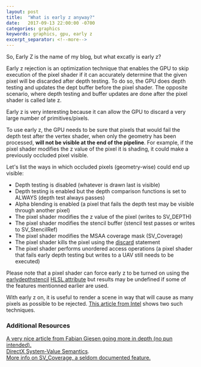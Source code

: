 ```yaml
---
layout: post
title:  "What is early z anyway?"
date:   2017-09-13 22:00:00 -0700
categories: graphics
keywords: graphics, gpu, early z
excerpt_separator: <!--more-->
---
```


So, Early Z is the name of my blog, but what excatly is early z?

Early z rejection is an optimization technique that enables the GPU to skip execution of the pixel shader if it can accurately determine that the given pixel will be discarded after depth testing. To do so, the GPU does depth testing and updates the dept buffer before the pixel shader. The opposite scenario, where depth testing and buffer updates are done after the pixel shader is called late z.
<!--more-->

Early z is very interesting because it can allow the GPU to discard a very large number of primitives/pixels.

To use early z, the GPU needs to be sure that pixels that would fail the depth test after the vertex shader, when only the geometry has been processed, <b>will not be visible at the end of the pipeline</b>. For example, if the pixel shader modifies the z value of the pixel it is shading, it could make a previously occluded pixel visible.

Let's list the ways in which occluded pixels (geometry-wise) could end up visible:
* Depth testing is disabled (whatever is drawn last is visible)
* Depth testing is enabled but the depth comparison functions is set to ALWAYS (depth test always passes)
* Alpha blending is enabled (a pixel that fails the depth test may be visible through another pixel)
* The pixel shader modifies the z value of the pixel (writes to SV_DEPTH)
* The pixel shader modifies the stencil buffer (stencil test passes or writes to SV_StencilRef)
* The pixel shader modifies the MSAA coverage mask (SV_Coverage)
* The pixel shader kills the pixel using the [discard](https://msdn.microsoft.com/en-us/library/windows/desktop/bb943995(v=vs.85).aspx) statement
* The pixel shader performs unordered access operations (a pixel shader that fails early depth testing but writes to a UAV still needs to be executed)

Please note that a pixel shader can force early z to be turned on using the [earlydepthstencil](https://msdn.microsoft.com/en-us/library/windows/desktop/ff471439%28v=vs.85%29.aspx?f=255&MSPPError=-2147217396) [HLSL attribute](https://msdn.microsoft.com/en-us/library/bb313969(v=xnagamestudio.31).aspx) but results may be undefined if some of the features mentionned earlier are used.

With early z on, it is useful to render a scene in way that will cause as many pixels as possible to be rejected. [This article from Intel]((https://software.intel.com/en-us/articles/early-z-rejection-sample)) shows two such techniques.

### Additional Resources
[A very nice article from Fabian Giesen going more in depth (no pun intended).](https://fgiesen.wordpress.com/2011/07/08/a-trip-through-the-graphics-pipeline-2011-part-7/)<br/>
[DirectX System-Value Semantics](https://msdn.microsoft.com/en-us/library/windows/desktop/bb509647%28v=vs.85%29.aspx?f=255&MSPPError=-2147217396#System_Value).<br/>
[More info on SV_Coverage, a seldom documented feature.](http://www.yosoygames.com.ar/wp/2017/02/beware-of-sv_coverage/)<br/>

